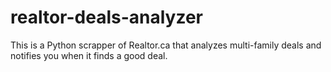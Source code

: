 # realtor-deals-analyzer
This is a Python scrapper of Realtor.ca that analyzes multi-family deals and notifies you when it finds a good deal.
